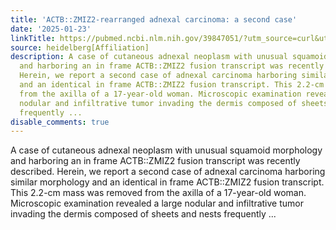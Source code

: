 ```yaml
---
title: 'ACTB::ZMIZ2-rearranged adnexal carcinoma: a second case'
date: '2025-01-23'
linkTitle: https://pubmed.ncbi.nlm.nih.gov/39847051/?utm_source=curl&utm_medium=rss&utm_campaign=pubmed-2&utm_content=1FakS-2QOkCT8HsMOQP1bCRQ4YzyumYOmxmF0moLsQ3dFB1E9V&fc=20220326224207&ff=20250123170702&v=2.18.0.post9+e462414
source: heidelberg[Affiliation]
description: A case of cutaneous adnexal neoplasm with unusual squamoid morphology
  and harboring an in frame ACTB::ZMIZ2 fusion transcript was recently described.
  Herein, we report a second case of adnexal carcinoma harboring similar morphology
  and an identical in frame ACTB::ZMIZ2 fusion transcript. This 2.2-cm mass was removed
  from the axilla of a 17-year-old woman. Microscopic examination revealed a large
  nodular and infiltrative tumor invading the dermis composed of sheets and nests
  frequently ...
disable_comments: true
---
```

A case of cutaneous adnexal neoplasm with unusual squamoid morphology and harboring an in frame ACTB::ZMIZ2 fusion transcript was recently described. Herein, we report a second case of adnexal carcinoma harboring similar morphology and an identical in frame ACTB::ZMIZ2 fusion transcript. This 2.2-cm mass was removed from the axilla of a 17-year-old woman. Microscopic examination revealed a large nodular and infiltrative tumor invading the dermis composed of sheets and nests frequently ...
